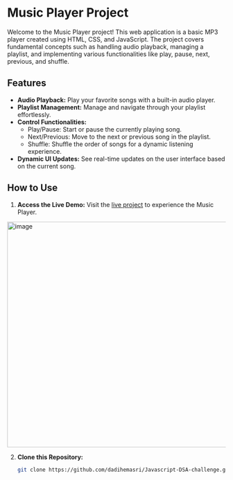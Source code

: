 # Music Player Project

Welcome to the Music Player project! This web application is a basic MP3 player created using HTML, CSS, and JavaScript. The project covers fundamental concepts such as handling audio playback, managing a playlist, and implementing various functionalities like play, pause, next, previous, and shuffle.

## Features

- **Audio Playback:** Play your favorite songs with a built-in audio player.
- **Playlist Management:** Manage and navigate through your playlist effortlessly.
- **Control Functionalities:**
  - Play/Pause: Start or pause the currently playing song.
  - Next/Previous: Move to the next or previous song in the playlist.
  - Shuffle: Shuffle the order of songs for a dynamic listening experience.
- **Dynamic UI Updates:** See real-time updates on the user interface based on the current song.

## How to Use

1. **Access the Live Demo:**
   Visit the [live project](https://dadihemasri.github.io/MP3-MUSIC-PLAYER/) to experience the Music Player.
<img width="521" alt="image" src="https://github.com/dadihemasri/MP3-MUSIC-PLAYER/assets/85781102/b6694956-d415-4457-8957-929dcb1286c5">

2. **Clone this Repository:**
   ```bash
   git clone https://github.com/dadihemasri/Javascript-DSA-challenge.git
